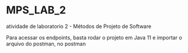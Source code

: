 # MPS_LAB_2
atividade de laboratorio 2 - Métodos de Projeto de Software


Para acessar os endpoints, basta rodar o projeto em Java 11 e importar o arquivo do postman, no postman
